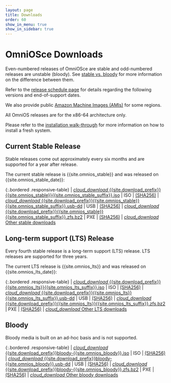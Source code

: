 ```yaml
---
layout: page
title: Downloads
order: 60
show_in_menu: true
show_in_sidebar: true
---
```


# OmniOSce Downloads

Even-numbered releases of OmniOSce are stable and odd-numbered releases are
unstable (bloody). See [stable vs. bloody](/about/stablevsbloody.html) for
more information on the difference between them.

Refer to the [release schedule page](/schedule.html) for details regarding
the following versions and end-of-support dates.

We also provide public [Amazon Machine Images (AMIs)](/setup/aws.html) for
some regions.

All OmniOS releases are for the x86-64 architecture only.

Please refer to the [installation walk-through](/setup/freshinstall.html)
for more information on how to install a fresh system.

## Current Stable Release

Stable releases come out approximately every six months and are supported for
a year after release.

The current stable release is {{site.omnios_stable}} and was released on
{{site.omnios_stable_date}}:

{:.bordered .responsive-table}
| <a href="{{site.download_path}}/stable/{{site.download_prefix}}{{site.omnios_stable}}{{site.omnios_stable_suffix}}.iso"><i class="flow-text material-icons">cloud_download</i> {{site.download_prefix}}{{site.omnios_stable}}{{site.omnios_stable_suffix}}.iso</a> | ISO | <a href="{{site.download_path}}/stable/{{site.download_prefix}}{{site.omnios_stable}}{{site.omnios_stable_suffix}}.iso.sha256" class="orange-text">(SHA256)</a>
| <a href="{{site.download_path}}/stable/{{site.download_prefix}}{{site.omnios_stable}}{{site.omnios_stable_suffix}}.usb-dd"><i class="flow-text material-icons">cloud_download</i> {{site.download_prefix}}{{site.omnios_stable}}{{site.omnios_stable_suffix}}.usb-dd</a> | USB | <a href="{{site.download_path}}/stable/{{site.download_prefix}}{{site.omnios_stable}}{{site.omnios_stable_suffix}}.usb-dd.sha256" class="orange-text">(SHA256)</a>
| <a href="{{site.download_path}}/stable/{{site.download_prefix}}{{site.omnios_stable}}{{site.omnios_stable_suffix}}.zfs.bz2"><i class="flow-text material-icons">cloud_download</i> {{site.download_prefix}}{{site.omnios_stable}}{{site.omnios_stable_suffix}}.zfs.bz2</a> | PXE | <a href="{{site.download_path}}/stable/{{site.download_prefix}}{{site.omnios_stable}}{{site.omnios_stable_suffix}}.zfs.bz2.sha256" class="orange-text">(SHA256)</a>
| <a target="_blank" href="{{site.download_path}}/stable/"><i class="flow-text material-icons">cloud_download</i> Other stable downloads</a>

## Long-term support (LTS) Release

Every fourth stable release is a long-term support (LTS) release. LTS
releases are supported for three years.

The current LTS release is {{site.omnios_lts}} and was released on
{{site.omnios_lts_date}}:

{:.bordered .responsive-table}
| <a href="{{site.download_path}}/lts/{{site.download_prefix}}{{site.omnios_lts}}{{site.omnios_lts_suffix}}.iso"><i class="flow-text material-icons">cloud_download</i> {{site.download_prefix}}{{site.omnios_lts}}{{site.omnios_lts_suffix}}.iso</a> | ISO | <a href="{{site.download_path}}/lts/{{site.download_prefix}}{{site.omnios_lts}}{{site.omnios_lts_suffix}}.iso.sha256" class="orange-text">(SHA256)</a>
| <a href="{{site.download_path}}/lts/{{site.download_prefix}}{{site.omnios_lts}}{{site.omnios_lts_suffix}}.usb-dd"><i class="flow-text material-icons">cloud_download</i> {{site.download_prefix}}{{site.omnios_lts}}{{site.omnios_lts_suffix}}.usb-dd</a> | USB | <a href="{{site.download_path}}/lts/{{site.download_prefix}}{{site.omnios_lts}}{{site.omnios_lts_suffix}}.usb-dd.sha256" class="orange-text">(SHA256)</a>
| <a href="{{site.download_path}}/lts/{{site.download_prefix}}{{site.omnios_lts}}{{site.omnios_lts_suffix}}.zfs.bz2"><i class="flow-text material-icons">cloud_download</i> {{site.download_prefix}}{{site.omnios_lts}}{{site.omnios_lts_suffix}}.zfs.bz2</a> | PXE | <a href="{{site.download_path}}/lts/{{site.download_prefix}}{{site.omnios_lts}}{{site.omnios_lts_suffix}}.zfs.bz2.sha256" class="orange-text">(SHA256)</a>
| <a target="_blank" href="{{site.download_path}}/lts/"><i class="flow-text material-icons">cloud_download</i> Other LTS downloads</a>

## Bloody

Bloody media is built on an ad-hoc basis and is not supported.

{:.bordered .responsive-table}
| <a href="{{site.download_path}}/bloody/{{site.download_prefix}}bloody-{{site.omnios_bloody}}.iso"><i class="flow-text material-icons">cloud_download</i> {{site.download_prefix}}bloody-{{site.omnios_bloody}}.iso</a> | ISO | <a href="{{site.download_path}}/bloody/{{site.download_prefix}}bloody-{{site.omnios_bloody}}.iso.sha256" class="orange-text">(SHA256)</a>
| <a href="{{site.download_path}}/bloody/{{site.download_prefix}}bloody-{{site.omnios_bloody}}.usb-dd"><i class="flow-text material-icons">cloud_download</i> {{site.download_prefix}}bloody-{{site.omnios_bloody}}.usb-dd</a> | USB | <a href="{{site.download_path}}/bloody/{{site.download_prefix}}bloody-{{site.omnios_bloody}}.usb-dd.sha256" class="orange-text">(SHA256)</a>
| <a href="{{site.download_path}}/bloody/{{site.download_prefix}}bloody-{{site.omnios_bloody}}.zfs.bz2"><i class="flow-text material-icons">cloud_download</i> {{site.download_prefix}}bloody-{{site.omnios_bloody}}.zfs.bz2</a> | PXE | <a href="{{site.download_path}}/bloody/{{site.download_prefix}}bloody-{{site.omnios_bloody}}.zfs.bz2.sha256" class="orange-text">(SHA256)</a>
| <a target="_blank" href="{{site.download_path}}/bloody/"><i class="flow-text material-icons">cloud_download</i> Other bloody downloads</a>
